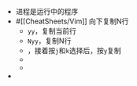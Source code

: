 - 进程是运行中的程序
- #[[CheatSheets/Vim]] 向下复制N行
	- `yy`，复制当前行
	- `Nyy`，复制N行
	- ，接着按`j`和`k`选择后，按`y`复制
	-
	-
-